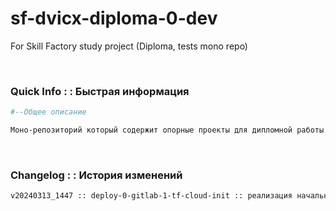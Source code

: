 # sf-dvicx-diploma-0-dev
For Skill Factory study project (Diploma, tests mono repo)

<br>

### Quick Info : : Быстрая информация

```bash
#--Общее описание

Моно-репозиторий который содержит опорные проекты для дипломной работы по курсу "DevOPS инженер"

```
<br>


### Changelog : : История изменений

```bash
v20240313_1447 :: deploy-0-gitlab-1-tf-cloud-init :: реализация начального каркаса проекта (см. deploy-0-gitlab-1-tf-cloud-init/README.md)

```
<br>
